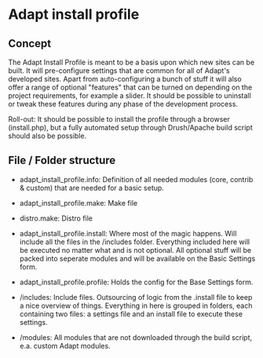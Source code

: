 # Adapt install profile

## Concept

The Adapt Install Profile is meant to be a basis upon which new sites can be built.
It will pre-configure settings that are common for all of Adapt's developed sites.
Apart from auto-configuring a bunch of stuff it will also offer a range of optional
"features" that can be turned on depending on the project requirements, for example a slider.
It should be possible to uninstall or tweak these features during any phase of the development
process.

Roll-out: It should be possible to install the profile through a browser (install.php), but
a fully automated setup through Drush/Apache build script should also be possible.


## File / Folder structure

* adapt_install_profile.info: Definition of all needed modules (core, contrib & custom) that are needed
for a basic setup.
* adapt_install_profile.make: Make file
* distro.make: Distro file
* adapt_install_profile.install: Where most of the magic happens. Will include all the files in the /includes
folder. Everything included here will be executed no matter what and is not optional. All optional stuff will be
packed into seperate modules and will be available on the Basic Settings form.

* adapt_install_profile.profile: Holds the config for the Base Settings form.
* /includes: Include files. Outsourcing of logic from the .install file to keep a nice overview of
things. Everything in here is grouped in folders, each containing two files: a settings file
and an install file to execute these settings.
* /modules: All modules that are not downloaded through the build script, e.a. custom Adapt modules.
